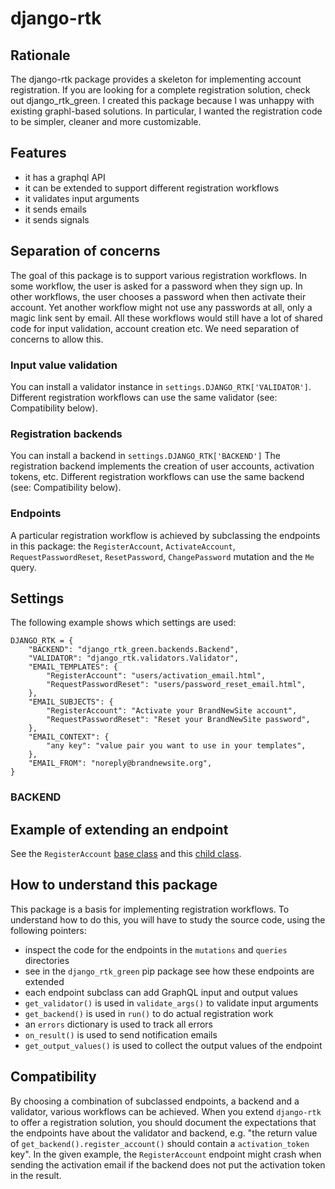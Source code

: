 # django-rtk

## Rationale

The django-rtk package provides a skeleton for implementing
account registration. If you are looking for a complete registration solution,
check out django_rtk_green.
I created this package because I was unhappy with existing graphl-based solutions.
In particular, I wanted the registration code to be simpler, cleaner and more
customizable.

## Features

- it has a graphql API
- it can be extended to support different registration workflows
- it validates input arguments
- it sends emails
- it sends signals

## Separation of concerns

The goal of this package is to support various registration workflows.
In some workflow, the user is asked for a password when they sign up.
In other workflows, the user chooses a password when then activate
their account. Yet another workflow might not use any passwords at all, only
a magic link sent by email.
All these workflows would still have a lot of shared code for input validation,
account creation etc. We need separation of concerns to allow this.

### Input value validation

You can install a validator instance in `settings.DJANGO_RTK['VALIDATOR']`.
Different registration workflows can use the same validator (see: Compatibility below).

### Registration backends

You can install a backend in `settings.DJANGO_RTK['BACKEND']`
The registration backend implements the creation of user accounts, activation tokens, etc.
Different registration workflows can use the same backend (see: Compatibility below).

### Endpoints

A particular registration workflow is achieved by subclassing the endpoints
in this package: the `RegisterAccount`, `ActivateAccount`, `RequestPasswordReset`,
`ResetPassword`, `ChangePassword` mutation and the `Me` query.

## Settings

The following example shows which settings are used:

```
DJANGO_RTK = {
    "BACKEND": "django_rtk_green.backends.Backend",
    "VALIDATOR": "django_rtk.validators.Validator",
    "EMAIL_TEMPLATES": {
        "RegisterAccount": "users/activation_email.html",
        "RequestPasswordReset": "users/password_reset_email.html",
    },
    "EMAIL_SUBJECTS": {
        "RegisterAccount": "Activate your BrandNewSite account",
        "RequestPasswordReset": "Reset your BrandNewSite password",
    },
    "EMAIL_CONTEXT": {
        "any key": "value pair you want to use in your templates",
    },
    "EMAIL_FROM": "noreply@brandnewsite.org",
}
```

### BACKEND

## Example of extending an endpoint

See the `RegisterAccount` [base class](./mutations/registeraccount.py) and this
[child class](https://github.com/mnieber/django-rtk/blob/master/django-rtk-green/django_rtk_green/mutations/activateaccount.py).

## How to understand this package

This package is a basis for implementing registration workflows. To understand
how to do this, you will have to study the source code, using the following pointers:

- inspect the code for the endpoints in the `mutations` and `queries` directories
- see in the `django_rtk_green` pip package see how these endpoints are extended
- each endpoint subclass can add GraphQL input and output values
- `get_validator()` is used in `validate_args()` to validate input arguments
- `get_backend()` is used in `run()` to do actual registration work
- an `errors` dictionary is used to track all errors
- `on_result()` is used to send notification emails
- `get_output_values()` is used to collect the output values of the endpoint

## Compatibility

By choosing a combination of subclassed endpoints, a backend and a validator, various
workflows can be achieved. When you extend `django-rtk` to offer a
registration solution, you should document the expectations that the endpoints have
about the validator and backend, e.g. "the return value of `get_backend().register_account()`
should contain a `activation_token` key". In the given example, the `RegisterAccount` endpoint
might crash when sending the activation email if the backend does not put the activation token
in the result.
